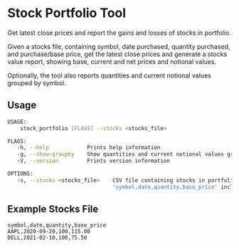 # Stock Portfolio Tool
Get latest close prices and report the gains and losses of stocks in portfolio.

Given a stocks file, containing symbol, date purchased, quantity purchased, and purchase/base price,
get the latest close prices and generate a stocks value report, showing base, current and net prices
and notional values.

Optionally, the tool also reports quantities and current notional values grouped by symbol.

## Usage
```bash
USAGE:
    stock_portfolio [FLAGS] --stocks <stocks_file>

FLAGS:
   -h, --help            Prints help information
   -g, --show-groupby    Show quantities and current notional values grouped by symbol
   -V, --version         Prints version information

OPTIONS:
   -s, --stocks <stocks_file>    CSV file containing stocks in portfolio, formatted as
                                 'symbol,date,quantity,base_price' including a header line
```

## Example Stocks File
```csv
symbol,date,quantity,base_price
AAPL,2020-09-20,100,115.00
DELL,2021-02-10,100,75.50
```
